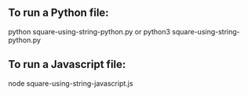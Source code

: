 ## To run a Python file:
python square-using-string-python.py or python3 square-using-string-python.py

## To run a Javascript file:
node square-using-string-javascript.js
